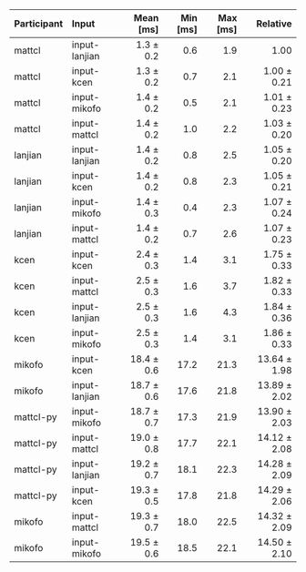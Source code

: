 | Participant | Input | Mean [ms] | Min [ms] | Max [ms] | Relative |
|:---|:---|---:|---:|---:|---:|
| mattcl | input-lanjian | 1.3 ± 0.2 | 0.6 | 1.9 | 1.00 |
| mattcl | input-kcen | 1.3 ± 0.2 | 0.7 | 2.1 | 1.00 ± 0.21 |
| mattcl | input-mikofo | 1.4 ± 0.2 | 0.5 | 2.1 | 1.01 ± 0.23 |
| mattcl | input-mattcl | 1.4 ± 0.2 | 1.0 | 2.2 | 1.03 ± 0.20 |
| lanjian | input-lanjian | 1.4 ± 0.2 | 0.8 | 2.5 | 1.05 ± 0.20 |
| lanjian | input-kcen | 1.4 ± 0.2 | 0.8 | 2.3 | 1.05 ± 0.21 |
| lanjian | input-mikofo | 1.4 ± 0.3 | 0.4 | 2.3 | 1.07 ± 0.24 |
| lanjian | input-mattcl | 1.4 ± 0.2 | 0.7 | 2.6 | 1.07 ± 0.23 |
| kcen | input-kcen | 2.4 ± 0.3 | 1.4 | 3.1 | 1.75 ± 0.33 |
| kcen | input-mattcl | 2.5 ± 0.3 | 1.6 | 3.7 | 1.82 ± 0.33 |
| kcen | input-lanjian | 2.5 ± 0.3 | 1.6 | 4.3 | 1.84 ± 0.36 |
| kcen | input-mikofo | 2.5 ± 0.3 | 1.4 | 3.1 | 1.86 ± 0.33 |
| mikofo | input-kcen | 18.4 ± 0.6 | 17.2 | 21.3 | 13.64 ± 1.98 |
| mikofo | input-lanjian | 18.7 ± 0.6 | 17.6 | 21.8 | 13.89 ± 2.02 |
| mattcl-py | input-mikofo | 18.7 ± 0.7 | 17.3 | 21.9 | 13.90 ± 2.03 |
| mattcl-py | input-mattcl | 19.0 ± 0.8 | 17.7 | 22.1 | 14.12 ± 2.08 |
| mattcl-py | input-lanjian | 19.2 ± 0.7 | 18.1 | 22.3 | 14.28 ± 2.09 |
| mattcl-py | input-kcen | 19.3 ± 0.5 | 17.8 | 21.8 | 14.29 ± 2.06 |
| mikofo | input-mattcl | 19.3 ± 0.7 | 18.0 | 22.5 | 14.32 ± 2.09 |
| mikofo | input-mikofo | 19.5 ± 0.6 | 18.5 | 22.1 | 14.50 ± 2.10 |
